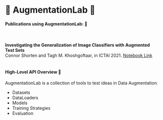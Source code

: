 # 🧫 AugmentationLab 🧫
<h4> Publications using AugmentationLab: 📜 </h4><br /><br />
<b>Investigating the Generalization of Image Classifiers with Augmented Test Sets</b><br />
Connor Shorten and Tagh M. Khoshgoftaar, in ICTAI 2021.
<a href = "https://github.com/CShorten/AugmentationZoo/blob/main/Notebooks/Investigating_Generalization.ipynb">Notebook Link</a>
<br /><br />
<h4> High-Level API Overview 🧰 </h4>
AugmentationLab is a collection of tools to test ideas in Data Augmentation.<br />
<ul>
  <li> Datasets </li>
  <li> DataLoaders </li>
  <li> Models </li>
  <li> Training Strategies </li>
  <li> Evaluation </li>
</ul>
